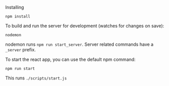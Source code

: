 
Installing

    npm install

To build and run the server for development (watches for changes on save):

    nodemon

nodemon runs `npm run start_server`.
Server related commands have a `_server` prefix.

To start the react app, you can use the default npm command:

    npm run start

This runs `./scripts/start.js`
